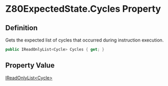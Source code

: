 # Z80ExpectedState.Cycles Property
## Definition

Gets the expected list of cycles that occurred during instruction execution.

```c#
public IReadOnlyList<Cycle> Cycles { get; }
```

## Property Value

[IReadOnlyList&lt;Cycle&gt;](https://learn.microsoft.com/en-gb/dotnet/api/System.Collections.Generic.IReadOnlyList-1)

